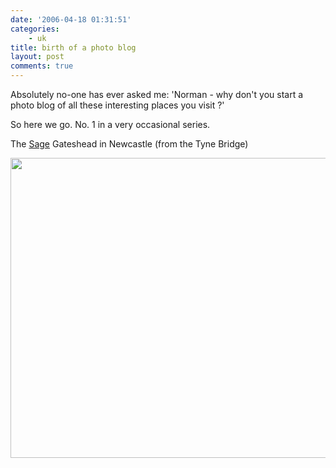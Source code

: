 ```yaml
---
date: '2006-04-18 01:31:51'
categories:
    - uk
title: birth of a photo blog
layout: post
comments: true
---
```

Absolutely no-one has ever asked me: 'Norman - why don't you start a
photo blog of all these interesting places you visit ?'

So here we go. No. 1 in a very occasional series.

The [Sage](http://www.thesagegateshead.org/index.aspx) Gateshead in
Newcastle (from the Tyne Bridge)

<a title="Sage" href="http://picasaweb.google.com/lh/photo/z3iL7k7F2-wR00UPemduYw?feat=embedwebsite"><img src="http://lh6.ggpht.com/_l2uGy1RGCiE/TRDVxML5J0I/AAAAAAAABqk/knUfWPImYdM/s800/sage.jpg" height="480" width="640" /></a>
